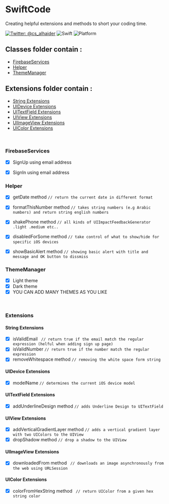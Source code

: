 # SwiftCode

Creating helpful extensions and methods to short your coding time.

[![Twitter: @cs_alhaider](https://img.shields.io/badge/Contact-%40cs_alhaider-blue.svg)](https://twitter.com/cs_alhaider)
![Swift](https://img.shields.io/badge/Swift-v4.1-orange.svg)
![Platform](https://img.shields.io/badge/Platform-ios-lightgrey.svg)


## Classes folder contain :
- [FirebaseServices](#firebaseservices)
- [Helper](#helper)
- [ThemeManager](#thememanager)


## Extensions folder contain :
  - [String Extensions](#string-extensions)
  - [UIDevice Extensions](#uidevice-extensions)
  - [UITextField Extensions](#uitextfield-extensions)
  - [UIView Extensions](#uiview-extensions)
  - [UIImageView Extensions](#uiimageview-extensions)
  - [UIColor Extensions](#uicolor-extensions)
  
<br />

### FirebaseServices
- [x] SignUp using email address 
- [x] SignIn using email address


### Helper
- [x] getDate method  ``` // return the current date in different format ```
- [x] formatThisNumber method  ``` // takes string numbers (e.g Arabic numbers) and return string english numbers ```
- [x] shakePhone method  ``` // all kinds of UIImpactFeedbackGenerator .light .medium etc.. ```
- [x] disabledForSome method  ``` // take control of what to show/hide for specific iOS devices ```
- [x] showBasicAlert method  ``` // showing basic alert with title and message and OK button to dissmiss ```


### ThemeManager
- [x] Light theme 
- [x] Dark theme
- [x] YOU CAN ADD MANY THEMES AS YOU LIKE 

<br />

### Extensions

#### String Extensions 
- [x] isValidEmail  ``` // return true if the email match the regular expression (helful when adding sign up page)```
- [x] isValidNumber  ``` // return true if the number match the regular expression ```
- [x] removeWhitespace method  ``` // removing the white space form string ```

#### UIDevice Extensions
- [x] modelName  ``` // determines the current iOS device model ```

#### UITextField Extensions
- [x] addUnderlineDesign method  ``` // adds Underline Design to UITextField ```

#### UIView Extensions
- [x] addVerticalGradientLayer method  ``` // adds a vertical gradient layer with two UIColors to the UIView ```
- [x] dropShadow method  ``` // drop a shadow to the UIView ```

#### UIImageView Extensions
- [x] downloadedFrom method  ``` // downloads an image asynchronously from the web using URLSession```

#### UIColor Extensions
- [x] colorFromHexString method  ``` // return UIColor from a given hex string color```















